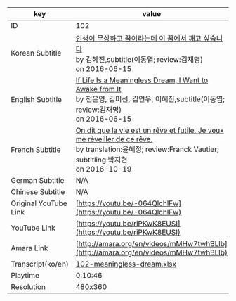 |  key  |  value  |
|-------|---------|
| ID            | 102 |
| Korean Subtitle | [인생이 무상하고 꿈이라는데 이 꿈에서 깨고 싶습니다](https://github.com/jungtosociety/dharma-qna/raw/master/sub/102/ko-102-meaningless-dream.sbv)<br>by 김혜진,subtitle(이동엽; review:김재명)<br>on 2016-06-15<br>|
| English Subtitle | [If Life Is a Meaningless Dream, I Want to Awake from It](https://github.com/jungtosociety/dharma-qna/raw/master/sub/102/en-102-meaningless-dream.sbv)<br>by 전은영, 김미선, 김연우, 이혜진,subtitle(이동엽; review:김재명)<br>on 2016-06-15<br>|
| French Subtitle | [On dit que la vie est un rêve et futile. Je veux me réveiller de ce rêve.](https://github.com/jungtosociety/dharma-qna/raw/master/sub/102/fr-102-meaningless-dream.sbv)<br>by translation:윤혜정; review:Franck Vautier; subtitling:박지현<br>on 2016-10-19<br>|
| German Subtitle | N/A |
| Chinese Subtitle | N/A |
| Original YouTube Link  | [https://youtu.be/-064QlchlFw](https://youtu.be/-064QlchlFw) |
| YouTube Link  | [https://youtu.be/riPKwK8EUSI](https://youtu.be/riPKwK8EUSI) |
| Amara Link    | [http://amara.org/en/videos/mMHw7twhBLlb](http://amara.org/en/videos/mMHw7twhBLlb) |
| Transcript(ko/en) | [102-meaningless-dream.xlsx](https://github.com/jungtosociety/dharma-qna/raw/master/sub/102/102-meaningless-dream.xlsx) |
| Playtime | 0:10:46 |
| Resolution | 480x360|
